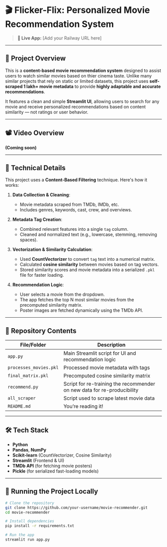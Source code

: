 # 🎬 Flicker-Flix: Personalized Movie Recommendation System
> **🔗 Live App:** [Add your Railway URL here]
---
## 📌 Project Overview

This is a **content-based movie recommendation system** designed to assist users to watch similar movies based on thier cinema taste. Unlike many similar projects that rely on static or limited datasets, this project uses **self-scraped 1 lakh+ movie metadata** to provide **highly adaptable and accurate recommendations**.

It features a clean and simple **Streamlit UI**, allowing users to search for any movie and receive personalized recommendations based on content similarity — not ratings or user behavior.

---

## 📽️ Video Overview
<!-- Embed or link a demo walkthrough video here -->
**(Coming soon)**

---

## 🧠 Technical Details

This project uses a **Content-Based Filtering** technique. Here's how it works:

1. **Data Collection & Cleaning**:  
   - Movie metadata scraped from TMDb, IMDb, etc.
   - Includes genres, keywords, cast, crew, and overviews.

2. **Metadata Tag Creation**:  
   - Combined relevant features into a single `tag` column.
   - Cleaned and normalized text (e.g., lowercase, stemming, removing spaces).

3. **Vectorization & Similarity Calculation**:  
   - Used **CountVectorizer** to convert `tag` text into a numerical matrix.
   - Calculated **cosine similarity** between movies based on tag vectors.
   - Stored similarity scores and movie metadata into a serialized `.pkl` file for faster loading.

4. **Recommendation Logic**:  
   - User selects a movie from the dropdown.
   - The app fetches the top N most similar movies from the precomputed similarity matrix.
   - Poster images are fetched dynamically using the TMDb API.

---

## 📁 Repository Contents

| File/Folder | Description |
|-------------|-------------|
| `app.py` | Main Streamlit script for UI and recommendation logic |
| `processes_movies.pkl` | Processed movie metadata with tags |
| `final_matrix.pkl` | Precomputed cosine similarity matrix |
| `recommend.py` | Script for re-training the recommender on new data for re-producibility |
| `all_scraper` | Script used to scrape latest movie data |
| `README.md` | You’re reading it! |

---

## 🛠️ Tech Stack

- **Python**
- **Pandas**, **NumPy**
- **Scikit-learn** (CountVectorizer, Cosine Similarity)
- **Streamlit** (Frontend & UI)
- **TMDb API** (for fetching movie posters)
- **Pickle** (for serialized fast-loading models)

---

## 🚀 Running the Project Locally

```bash
# Clone the repository
git clone https://github.com/your-username/movie-recommender.git
cd movie-recommender

# Install dependencies
pip install -r requirements.txt

# Run the app
streamlit run app.py
